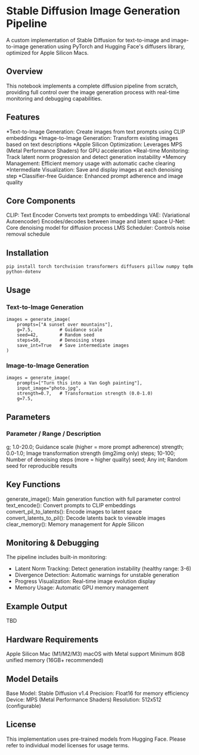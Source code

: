 # Stable Diffusion Image Generation Pipeline
A custom implementation of Stable Diffusion for text-to-image and image-to-image generation using PyTorch and Hugging Face's diffusers library, optimized for Apple Silicon Macs.

## Overview
This notebook implements a complete diffusion pipeline from scratch, providing full control over the image generation process with real-time monitoring and debugging capabilities.

## Features
*Text-to-Image Generation: Create images from text prompts using CLIP embeddings
*Image-to-Image Generation: Transform existing images based on text descriptions
*Apple Silicon Optimization: Leverages MPS (Metal Performance Shaders) for GPU acceleration
*Real-time Monitoring: Track latent norm progression and detect generation instability
*Memory Management: Efficient memory usage with automatic cache clearing
*Intermediate Visualization: Save and display images at each denoising step
*Classifier-free Guidance: Enhanced prompt adherence and image quality

## Core Components

CLIP: Text Encoder	Converts text prompts to embeddings
VAE: (Variational Autoencoder)	Encodes/decodes between image and latent space
U-Net:	Core denoising model for diffusion process
LMS Scheduler:	Controls noise removal schedule

## Installation

```pip install torch torchvision transformers diffusers pillow numpy tqdm python-dotenv```

## Usage
### Text-to-Image Generation

```
images = generate_image(
    prompts=["A sunset over mountains"], 
    g=7.5,          # Guidance scale
    seed=42,        # Random seed
    steps=50,       # Denoising steps
    save_int=True   # Save intermediate images
)
```

### Image-to-Image Generation

```
images = generate_image(
    prompts=["Turn this into a Van Gogh painting"],
    input_image="photo.jpg",
    strength=0.7,   # Transformation strength (0.0-1.0)
    g=7.5,
```

## Parameters
### Parameter / Range / Description
g;	1.0-20.0;	Guidance scale (higher = more prompt adherence)
strength;	0.0-1.0;	Image transformation strength (img2img only)
steps;	10-100;	Number of denoising steps (more = higher quality)
seed;	Any int;	Random seed for reproducible results

## Key Functions
generate_image(): Main generation function with full parameter control
text_encode(): Convert prompts to CLIP embeddings
convert_pil_to_latents(): Encode images to latent space
convert_latents_to_pil(): Decode latents back to viewable images
clear_memory(): Memory management for Apple Silicon

## Monitoring & Debugging
The pipeline includes built-in monitoring:

* Latent Norm Tracking: Detect generation instability (healthy range: 3-6)
* Divergence Detection: Automatic warnings for unstable generation
* Progress Visualization: Real-time image evolution display
* Memory Usage: Automatic GPU memory management

## Example Output
TBD


## Hardware Requirements
Apple Silicon Mac (M1/M2/M3)
macOS with Metal support
Minimum 8GB unified memory (16GB+ recommended)

## Model Details
Base Model: Stable Diffusion v1.4
Precision: Float16 for memory efficiency
Device: MPS (Metal Performance Shaders)
Resolution: 512x512 (configurable)

## License
This implementation uses pre-trained models from Hugging Face. Please refer to individual model licenses for usage terms.
